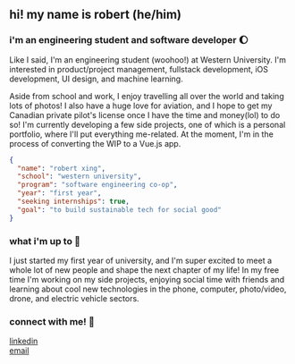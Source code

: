 ## hi! my name is robert (he/him)
### i'm an engineering student and software developer 🌔

Like I said, I'm an engineering student (woohoo!) at Western University. I'm interested in product/project management, fullstack development, iOS development, UI design, and machine learning. 

Aside from school and work, I enjoy travelling all over the world and taking lots of photos! I also have a huge love for aviation, and I hope to get my Canadian private pilot's license once I have the time and money(lol) to do so! I'm currently developing a few side projects, one of which is a personal portfolio, where I'll put everything me-related. At the moment, I'm in the process of converting the WIP to a Vue.js app.

```json
{
  "name": "robert xing",
  "school": "western university",
  "program": "software engineering co-op",
  "year": "first year",
  "seeking internships": true,
  "goal": "to build sustainable tech for social good"
}
```

### what i'm up to 🌿
I just started my first year of university, and I'm super excited to meet a whole lot of new people and shape the next chapter of my life! In my free time I'm working on my side projects, enjoying social time with friends and learning about cool new technologies in the phone, computer, photo/video, drone, and electric vehicle sectors.

### connect with me! 📱
[linkedin](https://www.linkedin.com/in/robertxing2004/)\
[email](mailto:robertxing2004@gmail.com)

